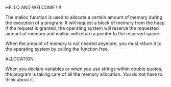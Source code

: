 HELLO AND WELCOME !!!!

The malloc function is used to allocate a certain amount of memory during the execution of a program. It will request a block of memory from the heap. If the request is granted, the operating system will reserve the requested amount of memory and malloc will return a pointer to the reserved space.

When the amount of memory is not needed anymore, you must return it to the operating system by calling the function free.

ALLOCATION

When you declare variables or when you use strings within double quotes, the program is taking care of all the memory allocation. You do not have to think about it.
